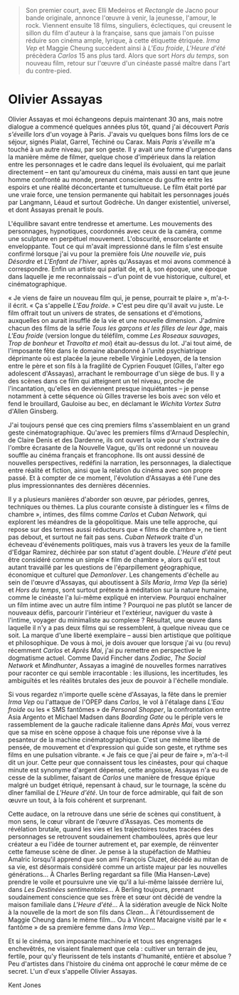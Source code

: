 > Son premier court, avec Elli Medeiros et _Rectangle_ de Jacno pour bande originale, annonce l'œuvre à venir, la jeunesse, l'amour, le rock. Viennent ensuite 18 films, singuliers, éclectiques, qui creusent le sillon du film d'auteur à la française, sans que jamais l'on puisse réduire son cinéma ample, lyrique, à cette étiquette étriquée. _Irma Vep_ et Maggie Cheung succèdent ainsi à _L'Eau froide_, _L'Heure d'été_ précèdera _Carlos_ 15 ans plus tard. Alors que sort _Hors du temps_, son nouveau film, retour sur l'œuvre d'un cinéaste passé maître dans l'art du contre-pied.

# Olivier Assayas

Olivier Assayas et moi échangeons depuis maintenant 30 ans, mais notre dialogue a commencé quelques années plus tôt, quand j'ai découvert _Paris s'éveille_ lors d'un voyage à Paris. J'avais vu quelques bons films lors de ce séjour, signés Pialat, Garrel, Téchiné ou Carax. Mais _Paris s'éveille_ m'a touché à un autre niveau, par son geste. Il y avait une forme d'urgence dans la manière même de filmer, quelque chose d'impérieux dans la relation entre les personnages et le cadre dans lequel ils évoluaient, qui me parlait directement – en tant qu'amoureux du cinéma, mais aussi en tant que jeune homme confronté au monde, prenant conscience du gouffre entre les espoirs et une réalité déconcertante et tumultueuse. Le film était porté par une vraie force, une tension permanente qui habitait les personnages joués par Langmann, Léaud et surtout Godrèche. Un danger existentiel, universel, et dont Assayas prenait le pouls.

L'équilibre savant entre tendresse et amertume. Les mouvements des personnages, hypnotiques, coordonnés avec ceux de la caméra, comme une sculpture en perpétuel mouvement. L'obscurité, ensorcelante et enveloppante. Tout ce qui m'avait impressionné dans le film s'est ensuite confirmé lorsque j'ai vu pour la première fois _Une nouvelle vie_, puis _Désordre_ et _L'Enfant de l'hiver_, après qu'Assayas et moi avons commencé à correspondre. Enfin un artiste qui parlait de, et à, son époque, une époque dans laquelle je me reconnaissais – d'un point de vue historique, culturel, et cinématographique.

« Je viens de faire un nouveau film qui, je pense, pourrait te plaire », m'a-t-il écrit. « Ça s'appelle _L'Eau froide_. » C'est peu dire qu'il avait vu juste. Le film offrait tout un univers de strates, de sensations et d'émotions, auxquelles on aurait insufflé de la vie et une nouvelle dimension. J'admire chacun des films de la série _Tous les garçons et les filles de leur âge_, mais _L'Eau froide_ (version longue du téléfilm, comme _Les Roseaux sauvages_, _Trop de bonheur_ et _Travolta et moi_) était au-dessus du lot. J'ai tout aimé, de l'imposante fête dans le domaine abandonné à l'unité psychiatrique déprimante où est placée la jeune rebelle Virginie Ledoyen, de la tension entre le père et son fils à la fragilité de Cyprien Fouquet (Gilles, l'alter ego adolescent d'Assayas), arrachant le rembourrage d'un siège de bus. Il y a des scènes dans ce film qui atteignent un tel niveau, proche de l'incantation, qu'elles en deviennent presque inquiétantes – je pense notamment à cette séquence où Gilles traverse les bois avec son vélo et fend le brouillard, Gauloise au bec, en déclamant le _Wichita Vortex Sutra_ d'Allen Ginsberg.

J'ai toujours pensé que ces cinq premiers films s'assemblaient en un grand geste cinématographique. Qu'avec les premiers films d'Arnaud Desplechin, de Claire Denis et des Dardenne, ils ont ouvert la voie pour s'extraire de l'ombre écrasante de la Nouvelle Vague, qu'ils ont redonné un nouveau souffle au cinéma français et francophone. Ils ont aussi dessiné de nouvelles perspectives, redéfini la narration, les personnages, la dialectique entre réalité et fiction, ainsi que la relation du cinéma avec son propre passé. Et à compter de ce moment, l'évolution d'Assayas a été l'une des plus impressionnantes des dernières décennies.

Il y a plusieurs manières d'aborder son œuvre, par périodes, genres, techniques ou thèmes. La plus courante consiste à distinguer les « films de chambre », intimes, des films comme _Carlos_ et _Cuban Network,_ qui explorent les méandres de la géopolitique. Mais une telle approche, qui repose sur des termes aussi réducteurs que « films de chambre », ne tient pas debout, et surtout ne fait pas sens. _Cuban Network_ traite d'un écheveau d'événements politiques, mais vus à travers les yeux de la famille d'Edgar Ramirez, déchirée par son statut d'agent double. _L'Heure d'été_ peut être considéré comme un simple « film de chambre », alors qu'il est tout autant travaillé par les questions de l'éparpillement géographique, économique et culturel que _Demonlover_. Les changements d'échelle au sein de l'œuvre d'Assayas, qui aboutissent à _Sils Maria_, _Irma Vep_ (la série) et _Hors du temps_, sont surtout prétexte à méditation sur la nature humaine, comme le cinéaste l'a lui-même expliqué en interview. Pourquoi enchaîner un film intime avec un autre film intime ? Pourquoi ne pas plutôt se lancer de nouveaux défis, parcourir l'intérieur et l'extérieur, naviguer du vaste à l'intime, voyager du minimaliste au complexe ? Résultat, une œuvre dans laquelle il n'y a pas deux films qui se ressemblent, à quelque niveau que ce soit. La marque d'une liberté exemplaire – aussi bien artistique que politique et philosophique. De vous à moi, je dois avouer que lorsque j'ai vu (ou revu) récemment _Carlos_ et _Après Mai_, j'ai pu remettre en perspective le dogmatisme actuel. Comme David Fincher dans _Zodiac_, _The Social Network_ et _Mindhunter_, Assayas a imaginé de nouvelles formes narratives pour raconter ce qui semble irracontable : les illusions, les incertitudes, les ambiguïtés et les réalités brutales des jeux de pouvoir à l'échelle mondiale.

Si vous regardez n'importe quelle scène d'Assayas, la fête dans le premier _Irma Vep_ ou l'attaque de l'OPEP dans _Carlos_, le vol à l'étalage dans _L'Eau froide_ ou les « SMS fantômes » de _Personal Shopper_, la confrontation entre Asia Argento et Michael Madsen dans _Boarding Gate_ ou le périple vers le rassemblement de la gauche radicale italienne dans _Après Mai_, vous verrez que sa mise en scène oppose à chaque fois une réponse vive à la pesanteur de la machine cinématographique. C'est une même liberté de pensée, de mouvement et d'expression qui guide son geste, et rythme ses films en une pulsation vibrante. « Je fais ce que j'ai peur de faire », m'a-t-il dit un jour. Cette peur que connaissent tous les cinéastes, pour qui chaque minute est synonyme d'argent dépensé, cette angoisse, Assayas n'a eu de cesse de la sublimer, faisant de _Carlos_ une manière de fresque épique malgré un budget étriqué, repensant à chaud, sur le tournage, la scène du dîner familial de _L'Heure d'été_. Un tour de force admirable, qui fait de son œuvre un tout, à la fois cohérent et surprenant.

Cette audace, on la retrouve dans une série de scènes qui constituent, à mon sens, le cœur vibrant de l'œuvre d'Assayas. Ces moments de révélation brutale, quand les vies et les trajectoires toutes tracées des personnages se retrouvent soudainement chamboulées, après que leur créateur a eu l'idée de tourner autrement et, par exemple, de réinventer cette fameuse scène de dîner. Je pense à la stupéfaction de Mathieu Amalric lorsqu'il apprend que son ami François Cluzet, décédé au mitan de sa vie, est désormais considéré comme un artiste majeur par les nouvelles générations... À Charles Berling regardant sa fille (Mia Hansen-Løve) prendre le voile et poursuivre une vie qu'il a lui-même laissée derrière lui, dans _Les Destinées sentimentales_... À Berling toujours, prenant soudainement conscience que ses frère et sœur ont décidé de vendre la maison familiale dans _L'Heure d'été_... À la sidération aveugle de Nick Nolte à la nouvelle de la mort de son fils dans _Clean_... À l'étourdissement de Maggie Cheung dans le même film... Ou à Vincent Macaigne visité par le « fantôme » de sa première femme dans _Irma Vep_...

Et si le cinéma, son imposante machinerie et tous ses engrenages enchevêtrés, ne visaient finalement que cela : cultiver un terrain de jeu, fertile, pour qu'y fleurissent de tels instants d'humanité, entière et absolue ? Peu d'artistes dans l'histoire du cinéma ont approché le cœur même de ce secret. L'un d'eux s'appelle Olivier Assayas.

<div class="author">Kent Jones</div>
